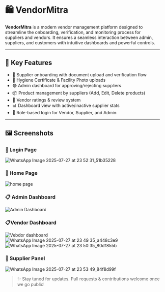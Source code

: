 # 🛍️ VendorMitra

**VendorMitra** is a modern vendor management platform designed to streamline the onboarding, verification, and monitoring process for suppliers and vendors. It ensures a seamless interaction between admin, suppliers, and customers with intuitive dashboards and powerful controls.

---

## 📌 Key Features

- 👤 Supplier onboarding with document upload and verification flow
- 🧾 Hygiene Certificate & Facility Photo uploads
- 🟢 Admin dashboard for approving/rejecting suppliers
- 📦 Product management by suppliers (Add, Edit, Delete products)
- 🌟 Vendor ratings & review system
- 📊 Dashboard view with active/inactive supplier stats
- 🔐 Role-based login for Vendor, Supplier, and Admin

---

## 🖼️ Screenshots

### 🔐 Login Page  
![WhatsApp Image 2025-07-27 at 23 52 31_51b35228](https://github.com/user-attachments/assets/a5132791-ff09-4455-930f-132ceb13c2da)



### 🔐 Home Page
![home page](https://github.com/user-attachments/assets/58f18a7f-5df8-4d13-bef8-fd38c5d1795e)


### 📋 Admin Dashboard  
![Admin Dashboard](https://github.com/user-attachments/assets/f02545c1-a1c6-4a0f-9648-91e69e2223c1)

### 📋Vendor Dashboard

![Vebdor dashboard](https://github.com/user-attachments/assets/3fe0f0e8-9b11-416b-a38b-e63ab1b283a7)
![WhatsApp Image 2025-07-27 at 23 49 35_a448c3e9](https://github.com/user-attachments/assets/e780ab43-e663-46e6-9320-1fc5a611fccc)
![WhatsApp Image 2025-07-27 at 23 50 35_80d1855b](https://github.com/user-attachments/assets/198b0ae4-a692-4269-b981-750f6291dbcb)




### 🛒 Supplier Panel  
![WhatsApp Image 2025-07-27 at 23 53 49_84f8d99f](https://github.com/user-attachments/assets/6f1662d6-fc9a-4c0a-a804-8d4a99dabaaa)



> ✨ Stay tuned for updates. Pull requests & contributions welcome once we go public!

